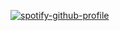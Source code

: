 [![spotify-github-profile](https://spotify-github-profile.vercel.app/api/view?uid=31uptvmd5zfgv2xa7uzgd3u7xjtm&cover_image=true&theme=default&bar_color=53b14f&bar_color_cover=true)](https://spotify-github-profile.vercel.app/api/view?uid=31uptvmd5zfgv2xa7uzgd3u7xjtm&redirect=true)
